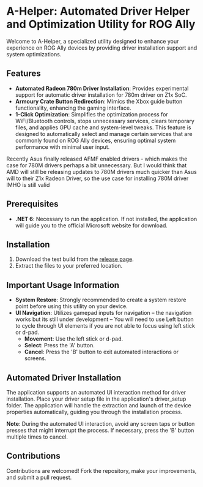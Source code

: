 # A-Helper: Automated Driver Helper and Optimization Utility for ROG Ally

Welcome to A-Helper, a specialized utility designed to enhance your experience on ROG Ally devices by providing driver installation support and system optimizations.

## Features

- **Automated Radeon 780m Driver Installation**: Provides experimental support for automatic driver installation for 780m driver on Z1x SoC.
- **Armoury Crate Button Redirection**: Mimics the Xbox guide button functionality, enhancing the gaming interface.
- **1-Click Optimization**: Simplifies the optimization process for WiFi/Bluetooth controls, stops unnecessary services, clears temporary files, and applies GPU cache and system-level tweaks. This feature is designed to automatically select and manage certain services that are commonly found on ROG Ally devices, ensuring optimal system performance with minimal user input.

Recently Asus finally released AFMF enabled drivers - which makes the case for 780M drivers perhaps a bit unnecessary. But I would think that AMD will still be releasing updates to 780M drivers much quicker than Asus will to their Z1x Radeon Driver, so the use case for installing 780M driver IMHO is still valid

## Prerequisites

- **.NET 6**: Necessary to run the application. If not installed, the application will guide you to the official Microsoft website for download.

## Installation

1. Download the test build from the [release page](https://github.com/alixzibit/a-helper/releases/download/testbuild_release/ahelper_test_build.zip).
2. Extract the files to your preferred location.

## Important Usage Information

- **System Restore**: Strongly recommended to create a system restore point before using this utility on your device.
- **UI Navigation**: Utilizes gamepad inputs for navigation – the navigation works but its still under development – You will need to use Left button to cycle through UI elements if you are not able to focus using left stick or d-pad.
   - **Movement**: Use the left stick or d-pad.
   - **Select**: Press the 'A' button.
   - **Cancel**: Press the 'B' button to exit automated interactions or screens.

## Automated Driver Installation

The application supports an automated UI interaction method for driver installation. Place your driver setup file in the application's driver_setup folder. The application will handle the extraction and launch of the device properties automatically, guiding you through the installation process.

**Note**: During the automated UI interaction, avoid any screen taps or button presses that might interrupt the process. If necessary, press the 'B' button multiple times to cancel.

## Contributions

Contributions are welcomed! Fork the repository, make your improvements, and submit a pull request.
